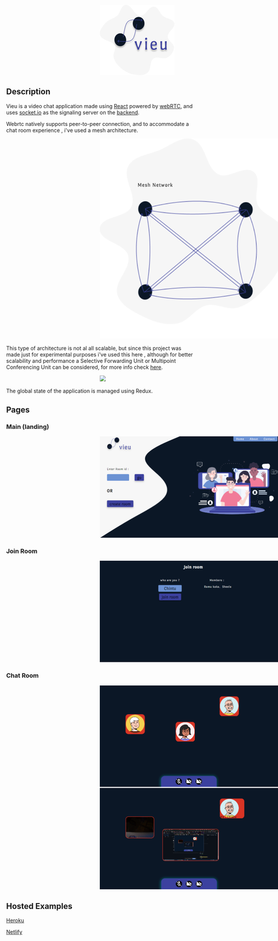 <img src="./__docs/logo.png" style="margin : 0% 50%">

## Description

Vieu is a video chat application made using [React](https://reactjs.org/) powered by [webRTC](https://webrtc.org/), and uses [socket.io](https://socket.io/) as the signaling server on the [backend](https://github.com/sastaachar/vieu-server).

Webrtc natively supports peer-to-peer connection, and to accommodate a chat room experience , i've used a mesh architecture.

<img src="./__docs/mesh.png" style="width : 500px; margin : 0% 50% ">

This type of architecture is not al all scalable, but since this project was made just for experimental purposes i've used this here , although for better scalability and performance a Selective Forwarding Unit or Multipoint Conferencing Unit can be considered, for more info check [here](https://www.callstats.io/blog/webrtc-architectures-explained-in-5-minutes-or-less).

<img src="https://user-images.githubusercontent.com/42416647/103297603-a5703280-4a1e-11eb-9968-abd6ffc8e534.gif" style="margin : 0% 50%">

The global state of the application is managed using Redux.

## Pages

### Main (landing)

<img src="./__docs/landing.png" style="margin : 0% 50%">

### Join Room

<img src="./__docs/joinRoom.png" style="margin : 0% 50%">

### Chat Room

<img src="./__docs/chatRoom.png" style="margin : 0% 50%">

<img src="./__docs/chatRoom2.png" style="margin : 0% 50%">

## Hosted Examples

[Heroku](https://vieu.herokuapp.com)

[Netlify](https://vieu.netlify.app)
